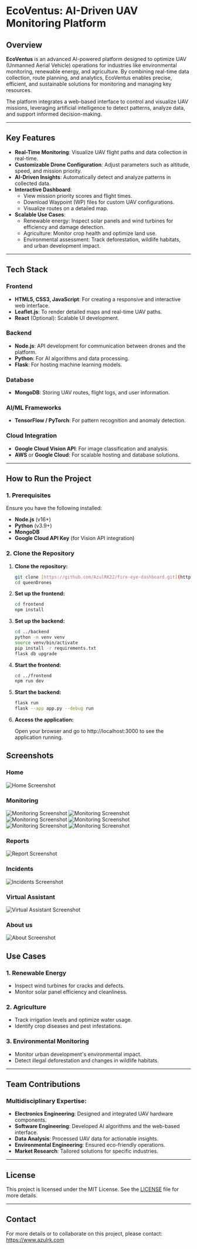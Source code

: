 # **EcoVentus: AI-Driven UAV Monitoring Platform**

## **Overview**
**EcoVentus** is an advanced AI-powered platform designed to optimize UAV (Unmanned Aerial Vehicle) operations for industries like environmental monitoring, renewable energy, and agriculture. By combining real-time data collection, route planning, and analytics, EcoVentus enables precise, efficient, and sustainable solutions for monitoring and managing key resources.

The platform integrates a web-based interface to control and visualize UAV missions, leveraging artificial intelligence to detect patterns, analyze data, and support informed decision-making.

---

## **Key Features**
- **Real-Time Monitoring**: Visualize UAV flight paths and data collection in real-time.
- **Customizable Drone Configuration**: Adjust parameters such as altitude, speed, and mission priority.
- **AI-Driven Insights**: Automatically detect and analyze patterns in collected data.
- **Interactive Dashboard**:
  - View mission priority scores and flight times.
  - Download Waypoint (WP) files for custom UAV configurations.
  - Visualize routes on a detailed map.
- **Scalable Use Cases**:
  - Renewable energy: Inspect solar panels and wind turbines for efficiency and damage detection.
  - Agriculture: Monitor crop health and optimize land use.
  - Environmental assessment: Track deforestation, wildlife habitats, and urban development impact.

---

## **Tech Stack**
### **Frontend**
- **HTML5, CSS3, JavaScript**: For creating a responsive and interactive web interface.
- **Leaflet.js**: To render detailed maps and real-time UAV paths.
- **React** (Optional): Scalable UI development.

### **Backend**
- **Node.js**: API development for communication between drones and the platform.
- **Python**: For AI algorithms and data processing.
- **Flask**: For hosting machine learning models.

### **Database**
- **MongoDB**: Storing UAV routes, flight logs, and user information.

### **AI/ML Frameworks**
- **TensorFlow / PyTorch**: For pattern recognition and anomaly detection.

### **Cloud Integration**
- **Google Cloud Vision API**: For image classification and analysis.
- **AWS** or **Google Cloud**: For scalable hosting and database solutions.

---

## **How to Run the Project**
### **1. Prerequisites**
Ensure you have the following installed:
- **Node.js** (v16+)
- **Python** (v3.9+)
- **MongoDB**
- **Google Cloud API Key** (for Vision API integration)

### **2. Clone the Repository**

1. **Clone the repository:**

   ```bash
   git clone [https://github.com/AzulRK22/fire-eye-dashboard.git](https://github.com/AzulRK22/queenDrones.git)
   cd queenDrones
   ```

2. **Set up the frontend:**

   ```bash
   cd frontend
   npm install
   ```

3. **Set up the backend:**

   ```bash
   cd ../backend
   python -m venv venv
   source venv/bin/activate
   pip install -r requirements.txt
   flask db upgrade
   ```

4. **Start the frontend:**

   ```bash
   cd ../frontend
   npm run dev
   ```

5. **Start the backend:**

   ```bash
   flask run
   flask --app app.py --debug run
   ```

6. **Access the application:**

   Open your browser and go to http://localhost:3000 to see the application running.

## Screenshots

### Home
![Home Screenshot](sample_data/home.png)

### Monitoring
![Monitoring Screenshot](sample_data/monitoring1.png)
![Monitoring Screenshot](sample_data/monitoring2.png)
![Monitoring Screenshot](sample_data/monitoring3.png)
![Monitoring Screenshot](sample_data/monitoring4.png)
![Monitoring Screenshot](sample_data/monitoring5.png)
![Monitoring Screenshot](sample_data/monitoring6.png)

### Reports
![Report Screenshot](sample_data/reports.png)

### Incidents
![Incidents Screenshot](sample_data/incidents.png)

### Virtual Assistant
![Virtual Assistant Screenshot](sample_data/virtual.png)

### About us
![About Screenshot](sample_data/about.png)

## **Use Cases**
### **1. Renewable Energy**
- Inspect wind turbines for cracks and defects.
- Monitor solar panel efficiency and cleanliness.

### **2. Agriculture**
- Track irrigation levels and optimize water usage.
- Identify crop diseases and pest infestations.

### **3. Environmental Monitoring**
- Monitor urban development's environmental impact.
- Detect illegal deforestation and changes in wildlife habitats.

---

## **Team Contributions**
### **Multidisciplinary Expertise**:
- **Electronics Engineering**: Designed and integrated UAV hardware components.
- **Software Engineering**: Developed AI algorithms and the web-based interface.
- **Data Analysis**: Processed UAV data for actionable insights.
- **Environmental Engineering**: Ensured eco-friendly operations.
- **Market Research**: Tailored solutions for specific industries.

---

## **License**
This project is licensed under the MIT License. See the [LICENSE](LICENSE) file for more details.

---

## **Contact**
For more details or to collaborate on this project, please contact:  
https://www.azulrk.com
